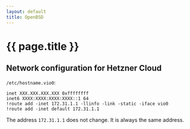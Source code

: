 ```yaml
---
layout: default
title: OpenBSD
---
```


# {{ page.title }}

## Network configuration for Hetzner Cloud

`/etc/hostname.vio0`:

    inet XXX.XXX.XXX.XXX 0xffffffff
    inet6 XXXX:XXXX:XXXX:XXXX::1 64
    !route add -inet 172.31.1.1 -llinfo -link -static -iface vio0
    !route add -inet default 172.31.1.1

The address `172.31.1.1` does not change. It is always the same address.
